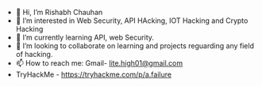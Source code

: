 - 👋 Hi, I’m Rishabh Chauhan
- 👀 I’m interested in Web Security, API HAcking, IOT Hacking and Crypto Hacking
- 🌱 I’m currently learning API, web Security.
- 💞️ I’m looking to collaborate on learning and projects reguarding any field of hacking.
- 📫 How to reach me: Gmail- lite.high01@gmail.com
- TryHackMe - https://tryhackme.com/p/a.failure

<!---
a-fai1ur3/a-fai1ur3 is a ✨ special ✨ repository because its `README.md` (this file) appears on your GitHub profile.
You can click the Preview link to take a look at your changes.
--->
